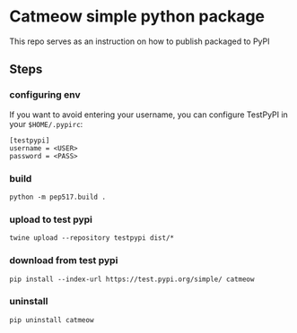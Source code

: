 # Catmeow simple python package

This repo serves as an instruction on how to publish packaged to PyPI

## Steps

### configuring env
If you want to avoid entering your username, you can configure TestPyPI in your `$HOME/.pypirc`:

```
[testpypi]
username = <USER>
password = <PASS>
```

### build
`python -m pep517.build .`

### upload to test pypi
`twine upload --repository testpypi dist/*`

### download from test pypi
`pip install --index-url https://test.pypi.org/simple/ catmeow`

### uninstall
`pip uninstall catmeow`